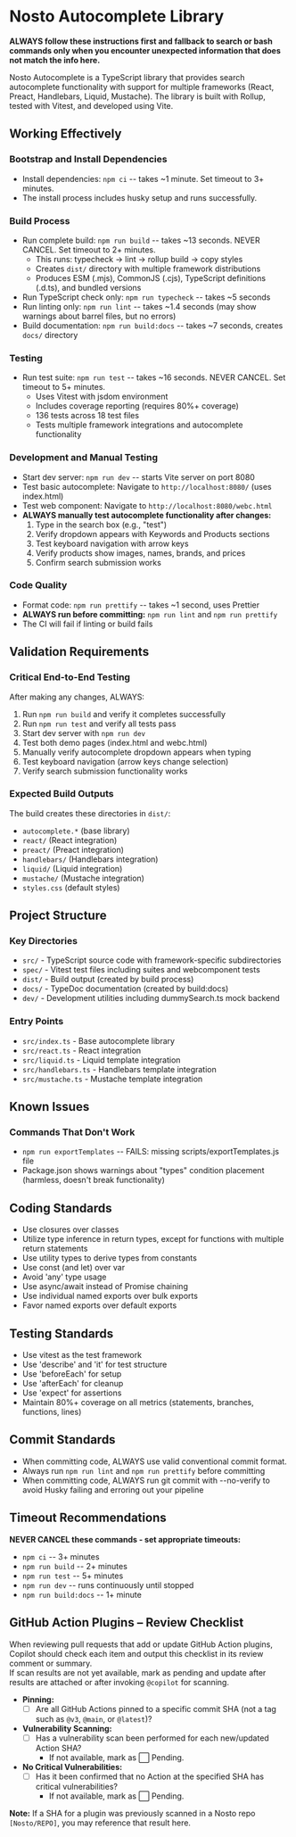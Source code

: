 # Nosto Autocomplete Library

**ALWAYS follow these instructions first and fallback to search or bash commands only when you encounter unexpected information that does not match the info here.**

Nosto Autocomplete is a TypeScript library that provides search autocomplete functionality with support for multiple frameworks (React, Preact, Handlebars, Liquid, Mustache). The library is built with Rollup, tested with Vitest, and developed using Vite.

## Working Effectively

### Bootstrap and Install Dependencies

- Install dependencies: `npm ci` -- takes ~1 minute. Set timeout to 3+ minutes.
- The install process includes husky setup and runs successfully.

### Build Process

- Run complete build: `npm run build` -- takes ~13 seconds. NEVER CANCEL. Set timeout to 2+ minutes.
  - This runs: typecheck → lint → rollup build → copy styles
  - Creates `dist/` directory with multiple framework distributions
  - Produces ESM (.mjs), CommonJS (.cjs), TypeScript definitions (.d.ts), and bundled versions
- Run TypeScript check only: `npm run typecheck` -- takes ~5 seconds
- Run linting only: `npm run lint` -- takes ~1.4 seconds (may show warnings about barrel files, but no errors)
- Build documentation: `npm run build:docs` -- takes ~7 seconds, creates `docs/` directory

### Testing

- Run test suite: `npm run test` -- takes ~16 seconds. NEVER CANCEL. Set timeout to 5+ minutes.
  - Uses Vitest with jsdom environment
  - Includes coverage reporting (requires 80%+ coverage)
  - 136 tests across 18 test files
  - Tests multiple framework integrations and autocomplete functionality

### Development and Manual Testing

- Start dev server: `npm run dev` -- starts Vite server on port 8080
- Test basic autocomplete: Navigate to `http://localhost:8080/` (uses index.html)
- Test web component: Navigate to `http://localhost:8080/webc.html`
- **ALWAYS manually test autocomplete functionality after changes:**
  1. Type in the search box (e.g., "test")
  2. Verify dropdown appears with Keywords and Products sections
  3. Test keyboard navigation with arrow keys
  4. Verify products show images, names, brands, and prices
  5. Confirm search submission works

### Code Quality

- Format code: `npm run prettify` -- takes ~1 second, uses Prettier
- **ALWAYS run before committing:** `npm run lint` and `npm run prettify`
- The CI will fail if linting or build fails

## Validation Requirements

### Critical End-to-End Testing

After making any changes, ALWAYS:

1. Run `npm run build` and verify it completes successfully
2. Run `npm run test` and verify all tests pass
3. Start dev server with `npm run dev`
4. Test both demo pages (index.html and webc.html)
5. Manually verify autocomplete dropdown appears when typing
6. Test keyboard navigation (arrow keys change selection)
7. Verify search submission functionality works

### Expected Build Outputs

The build creates these directories in `dist/`:

- `autocomplete.*` (base library)
- `react/` (React integration)
- `preact/` (Preact integration)
- `handlebars/` (Handlebars integration)
- `liquid/` (Liquid integration)
- `mustache/` (Mustache integration)
- `styles.css` (default styles)

## Project Structure

### Key Directories

- `src/` - TypeScript source code with framework-specific subdirectories
- `spec/` - Vitest test files including suites and webcomponent tests
- `dist/` - Build output (created by build process)
- `docs/` - TypeDoc documentation (created by build:docs)
- `dev/` - Development utilities including dummySearch.ts mock backend

### Entry Points

- `src/index.ts` - Base autocomplete library
- `src/react.ts` - React integration
- `src/liquid.ts` - Liquid template integration
- `src/handlebars.ts` - Handlebars template integration
- `src/mustache.ts` - Mustache template integration

## Known Issues

### Commands That Don't Work

- `npm run exportTemplates` -- FAILS: missing scripts/exportTemplates.js file
- Package.json shows warnings about "types" condition placement (harmless, doesn't break functionality)

## Coding Standards

- Use closures over classes
- Utilize type inference in return types, except for functions with multiple return statements
- Use utility types to derive types from constants
- Use const (and let) over var
- Avoid 'any' type usage
- Use async/await instead of Promise chaining
- Use individual named exports over bulk exports
- Favor named exports over default exports

## Testing Standards

- Use vitest as the test framework
- Use 'describe' and 'it' for test structure
- Use 'beforeEach' for setup
- Use 'afterEach' for cleanup
- Use 'expect' for assertions
- Maintain 80%+ coverage on all metrics (statements, branches, functions, lines)

## Commit Standards

- When committing code, ALWAYS use valid conventional commit format.
- Always run `npm run lint` and `npm run prettify` before committing
- When committing code, ALWAYS run git commit with --no-verify to avoid Husky failing and erroring out your pipeline

## Timeout Recommendations

**NEVER CANCEL these commands - set appropriate timeouts:**

- `npm ci` -- 3+ minutes
- `npm run build` -- 2+ minutes
- `npm run test` -- 5+ minutes
- `npm run dev` -- runs continuously until stopped
- `npm run build:docs` -- 1+ minute

## GitHub Action Plugins – Review Checklist

When reviewing pull requests that add or update GitHub Action plugins, Copilot should check each item and output this checklist in its review comment or summary.  
If scan results are not yet available, mark as pending and update after results are attached or after invoking `@copilot` for scanning.

- **Pinning:**
  - [ ] Are all GitHub Actions pinned to a specific commit SHA (not a tag such as `@v3`, `@main`, or `@latest`)?
- **Vulnerability Scanning:**
  - [ ] Has a vulnerability scan been performed for each new/updated Action SHA?
    - If not available, mark as ⬜ Pending.
- **No Critical Vulnerabilities:**
  - [ ] Has it been confirmed that no Action at the specified SHA has critical vulnerabilities?
    - If not available, mark as ⬜ Pending.

**Note:** If a SHA for a plugin was previously scanned in a Nosto repo `[Nosto/REPO]`, you may reference that result here.
